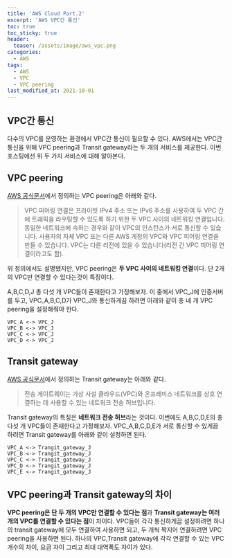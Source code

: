 ```yaml
---
title: 'AWS Cloud Part.2'
excerpt: 'AWS VPC간 통신'
toc: true
toc_sticky: true
header:
  teaser: /assets/image/aws_vpc.png
categories:
  - AWS
tags:
  - AWS
  - VPC
  - VPC peering
last_modified_at: 2021-10-01
---
```


## VPC간 통신
다수의 VPC를 운영하는 환경에서 VPC간 통신이 필요할 수 있다.
AWS에서는 VPC간 통신을 위해 VPC peering과 Transit gateway라는 두 개의 서비스를 제공한다.
이번 포스팅에선 위 두 가지 서비스에 대해 알아본다.

## VPC peering
[AWS 공식문서](https://docs.aws.amazon.com/ko_kr/vpc/latest/peering/what-is-vpc-peering.html)에서 정의하는 VPC peering은 아래와 같다.
>VPC 피어링 연결은 프라이빗 IPv4 주소 또는 IPv6 주소를 사용하여 두 VPC 간에 트래픽을 라우팅할 수 있도록 하기 위한 두 VPC 사이의 네트워킹 연결입니다. 동일한 네트워크에 속하는 경우와 같이 VPC의 인스턴스가 서로 통신할 수 있습니다. 사용자의 자체 VPC 또는 다른 AWS 계정의 VPC와 VPC 피어링 연결을 만들 수 있습니다. VPC는 다른 리전에 있을 수 있습니다(리전 간 VPC 피어링 연결이라고도 함).

위 정의에서도 설명됐지만, VPC peering은 **두 VPC 사이의 네트워킹 연결**이다. 단 2개의 VPC만 연결할 수 있다는것이 특징이다.

A,B,C,D,J 총 다섯 개 VPC들이 존재한다고 가정해보자. 이 중에서 VPC_J에 인증서버를 두고, VPC_A,B,C,D가 VPC_J와 통신하게끔 하려면 아래와 같이 총 네 개 VPC peering을 설정해줘야 한다.
```
VPC_A <-> VPC_J
VPC_B <-> VPC_J
VPC_C <-> VPC_J
VPC_D <-> VPC_J
```



## Transit gateway
[AWS 공식문서](https://docs.aws.amazon.com/ko_kr/vpc/latest/tgw/what-is-transit-gateway.html)에서 정의하는 Transit gateway는 아래와 같다.
>전송 게이트웨이는 가상 사설 클라우드(VPC)와 온프레미스 네트워크를 상호 연결하는 데 사용할 수 있는 네트워크 전송 허브입니다.

Transit gateway의 특징은 **네트워크 전송 허브**라는 것이다.
이번에도 A,B,C,D,E의 총 다섯 개 VPC들이 존재한다고 가정해보자. VPC_A,B,C,D,E가 서로 통신할 수 있게끔 하려면 Transit gateway를 아래와 같이 설정하면 된다.
```
VPC_A <-> Trangit_gateway_J
VPC_B <-> Trangit_gateway_J
VPC_C <-> Trangit_gateway_J
VPC_D <-> Trangit_gateway_J
VPC_E <-> Trangit_gateway_J
```


## VPC peering과 Transit gateway의 차이
**VPC peering은 단 두 개의 VPC만 연결할 수 있다는 점**과 **Transit gateway는 여러 개의 VPC를 연결할 수 있다는 점**이 차이다.
VPC들이 각각 통신하게끔 설정하려면 하나의 transit gateway에 모두 연결하여 사용하면 되고, 두 개씩 짝지어 연결하려면 VPC peering을 사용하면 된다.
하나의 VPC,Transit gateway에 각각 연결할 수 있는 VPC 개수의 차이, 요금 차이 그리고 최대 대역폭도 차이가 있다.  

